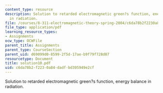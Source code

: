 ```yaml
---
content_type: resource
description: Solution to retarded electromagnetic green?s function, energy balance
  in radiation.
file: /courses/8-311-electromagnetic-theory-spring-2004/c6da78b2f2230a84dadfbd395949e2cf_solution10.pdf
file_type: application/pdf
learning_resource_types:
- Assignments
ocw_type: OCWFile
parent_title: Assignments
parent_type: CourseSection
parent_uid: d69099d0-8599-2f5d-17ae-b9f79f728d07
resourcetype: Document
title: solution10.pdf
uid: c6da78b2-f223-0a84-dadf-bd395949e2cf
---
```

Solution to retarded electromagnetic green?s function, energy balance in radiation.

